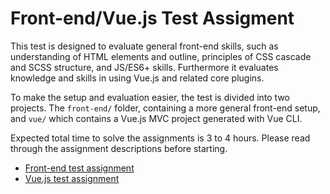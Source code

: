 # Front-end/Vue.js Test Assigment

This test is designed to evaluate general front-end skills, such as understanding of HTML elements and outline, principles of CSS cascade and SCSS structure, and JS/ES6+ skills. Furthermore it evaluates knowledge and skills in using Vue.js and related core plugins.

To make the setup and evaluation easier, the test is divided into two projects. The `front-end/` folder, containing a more general front-end setup, and `vue/` which contains a Vue.js MVC project generated with Vue CLI.

Expected total time to solve the assignments is 3 to 4 hours. Please read through the assignment descriptions before starting.

* [Front-end test assignment](./front-end)
* [Vue.js test assignment](./vue)
